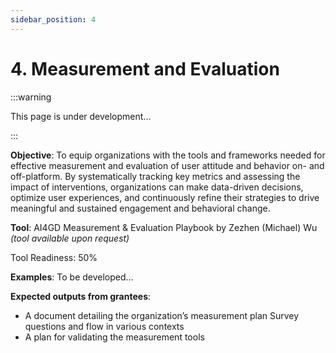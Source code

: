 ```yaml
---
sidebar_position: 4
---
```


# 4. Measurement and Evaluation

:::warning

This page is under development...

:::

**Objective**: To equip organizations with the tools and frameworks needed for effective measurement and evaluation of user attitude and behavior on- and off-platform. By systematically tracking key metrics and assessing the impact of interventions, organizations can make data-driven decisions, optimize user experiences, and continuously refine their strategies to drive meaningful and sustained engagement and behavioral change.

**Tool**: AI4GD Measurement & Evaluation Playbook by Zezhen (Michael) Wu *(tool available upon request)*

Tool Readiness: 50% 

**Examples**: 
To be developed...

**Expected outputs from grantees**:
- A document detailing the organization’s measurement plan
Survey questions and flow in various contexts
- A plan for validating the measurement tools
